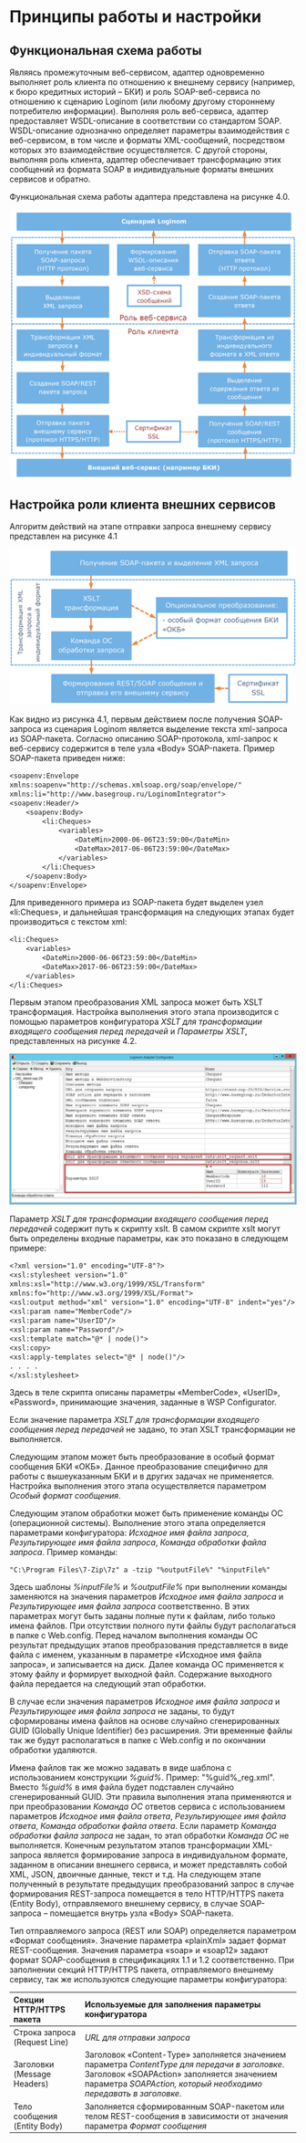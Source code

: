 # Принципы работы и настройки

## Функциональная схема работы

Являясь промежуточным веб-сервисом, адаптер одновременно выполняет роль клиента по отношению к внешнему сервису (например, к бюро кредитных историй – БКИ) и роль SOAP-веб-сервиса по отношению к сценарию Loginom (или любому другому стороннему потребителю информации). Выполняя роль веб-сервиса, адаптер предоставляет WSDL-описание в соответствии со стандартом SOAP. WSDL-описание однозначно определяет параметры взаимодействия с веб-сервисом, в том числе и форматы XML-сообщений, посредством которых это взаимодействие осуществляется. С другой стороны, выполняя роль клиента, адаптер обеспечивает трансформацию этих сообщений из формата SOAP в индивидуальные форматы внешних сервисов и обратно.

Функциональная схема работы адаптера представлена на рисунке 4.0.

![Рисунок 4.0 – Функциональная схема работы адаптера](./images/functional_diagram.png)

## Настройка роли клиента внешних сервисов

Алгоритм действий на этапе отправки запроса внешнему сервису представлен на рисунке 4.1

![Рисунок 4.1 – Алгоритм действий на этапе отправки запроса внешнему сервису](./images/algorithm_sending_request.png)

Как видно из рисунка 4.1, первым действием после получения SOAP-запроса из сценария Loginom является выделение текста xml-запроса из SOAP-пакета. Согласно описанию SOAP-протокола, xml-запрос к веб-сервису содержится в теле узла «Body» SOAP-пакета. Пример SOAP-пакета приведен ниже:

```
<soapenv:Envelope xmlns:soapenv="http://schemas.xmlsoap.org/soap/envelope/" xmlns:li="http://www.basegroup.ru/LoginomIntegrator">
<soapenv:Header/>
    <soapenv:Body>
        <li:Cheques>
            <variables>
                <DateMin>2000-06-06T23:59:00</DateMin>
                <DateMax>2017-06-06T23:59:00</DateMax>
            </variables>
        </li:Cheques>
    </soapenv:Body>
</soapenv:Envelope>
```
Для приведенного примера из SOAP-пакета будет выделен узел «li:Cheques», и дальнейшая трансформация на следующих этапах будет производиться с текстом xml:

```
<li:Cheques>
    <variables>
        <DateMin>2000-06-06T23:59:00</DateMin>
        <DateMax>2017-06-06T23:59:00</DateMax>
    </variables>
</li:Cheques>
```
Первым этапом преобразования XML запроса может быть XSLT трансформация. Настройка выполнения этого этапа производится с помощью параметров конфигуратора *XSLT для трансформации входящего сообщения перед передачей* и *Параметры XSLT*, представленных на рисунке 4.2.

![Рисунок 4.2 – Параметры этапа XSLT трансформации запроса.](./images/XSLT_transformation_phase.png)

Параметр *XSLT для трансформации входящего сообщения перед передачей* содержит путь к скрипту xslt. В самом скрипте xslt могут быть определены входные параметры, как это показано в следующем примере:

```
<?xml version="1.0" encoding="UTF-8"?>
<xsl:stylesheet version="1.0" xmlns:xsl="http://www.w3.org/1999/XSL/Transform" xmlns:fo="http://www.w3.org/1999/XSL/Format">
<xsl:output method="xml" version="1.0" encoding="UTF-8" indent="yes"/>
<xsl:param name="MemberCode"/>
<xsl:param name="UserID"/>
<xsl:param name="Password"/>
<xsl:template match="@* | node()">
<xsl:copy>
<xsl:apply-templates select="@* | node()"/>
. . . .
</xsl:stylesheet>
```

Здесь в теле скрипта описаны параметры «MemberCode», «UserID», «Password», принимающие значения, заданные в WSP Configurator.

Если значение параметра *XSLT для трансформации входящего сообщения перед передачей* не задано, то этап XSLT трансформации не выполняется.

Следующим этапом может быть преобразование в особый формат сообщения БКИ «ОКБ». Данное преобразование специфично для работы с вышеуказанным БКИ и в других задачах не применяется. Настройка выполнения этого этапа осуществляется параметром *Особый формат сообщения*.

Следующим этапом обработки может быть применение команды ОС (операционной системы). Выполнение этого этапа определяется параметрами конфигуратора: *Исходное имя файла запроса*, *Результирующее имя файла запроса*, *Команда обработки файла запроса*. Пример команды:

```
"C:\Program Files\7-Zip\7z" a -tzip "%outputFile%" "%inputFile%"
```

Здесь шаблоны *%inputFile%* и *%outputFile%* при выполнении команды заменяются на значения параметров *Исходное имя файла запроса* и *Результирующее имя файла запроса* соответственно. В этих параметрах могут быть заданы полные пути к файлам, либо только имена файлов. При отсутствии полного пути файлы будут располагаться в папке с Web.config. Перед началом выполнения команды ОС результат предыдущих этапов преобразования представляется в виде файла с именем, указанным в параметре «Исходное имя файла запроса», и записывается на диск. Далее команда ОС применяется к этому файлу и формирует выходной файл. Содержание выходного файла передается на следующий этап обработки.

В случае если значения параметров *Исходное имя файла запроса* и *Результирующее имя файла запроса* не заданы, то будут сформированы имена файлов на основе случайно сгенерированных GUID (Globally Unique Identifier) без расширения. Эти временные файлы так же будут располагаться в папке с Web.config и по окончании обработки удаляются.

Имена файлов так же можно задавать в виде шаблона с использованием конструкции *%guid%*.
Пример: "%guid%_reg.xml". Вместо *%guid%* в имя файла будет подставлен случайно сгенерированный GUID.
Эти правила выполнения этапа применяются и при преобразовании *Команда OC* ответов сервиса с использованием параметров *Исходное имя файла ответа*, *Результирующее имя файла ответа*, *Команда обработки файла ответа*.
Если параметр *Команда обработки файла запроса* не задан, то этап обработки *Команда OC* не выполняется.
Конечным результатом этапов трансформации XML-запроса является формирование запроса в индивидуальном формате, заданном в описании внешнего сервиса, и может представлять собой XML, JSON, двоичные данные, текст и т.д.
На следующем этапе полученный в результате предыдущих преобразований запрос в случае формирования REST-запроса помещается в тело HTTP/HTTPS пакета (Entity Body), отправляемого внешнему сервису, в случае SOAP-запроса – помещается внутрь узла «Body» SOAP-пакета.

Тип отправляемого запроса (REST или SOAP) определяется параметром «Формат сообщения». Значение параметра «plainXml» задает формат REST-сообщения. Значения параметра «soap» и «soap12» задают формат SOAP-сообщения в спецификациях 1.1 и 1.2 соответственно.
При заполнении секций HTTP/HTTPS пакета, отправляемого внешнему сервису, так же используются следующие параметры конфигуратора:

| Секции HTTP/HTTPS пакета | Используемые для заполнения параметры конфигуратора |
|:--------- |:-------------|
| Строка запроса (Request Line) | *URL для отправки запроса* |
| Заголовки (Message Headers) | Заголовок «Content-Type» заполняется значением параметра *ContentType для передачи в заголовке*. Заголовок «SOAPAction» заполняется значением параметра *SOAPAction, который необходимо передавать в заголовке*. |
| Тело сообщения (Entity Body) | Заполняется сформированным SOAP-пакетом или телом REST-сообщения в зависимости от значения параметра *Формат сообщения* |

